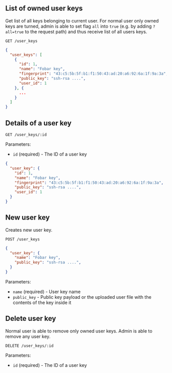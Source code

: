 ## List of owned user keys

Get list of all keys belonging to current user. For normal user only owned keys are turned, admin is able to set flag `all` into `true` (e.g. by adding `?all=true` to the request path) and thus receive list of all users keys.

```
GET /user_keys
```

```json
{
  "user_keys": [
    {
      "id": 1,
      "name": "Fobar key",
      "fingerprint": "43:c5:5b:5f:b1:f1:50:43:ad:20:a6:92:6a:1f:9a:3a",
      "public_key": "ssh-rsa ....",
      "user_id": 1
    }, {
      ...
    }
  ]
}
```

## Details of a user key

```
GET /user_keys/:id
```

Parameters:

+ `id` (required) - The ID of a user key

```json
{
  "user_key": {
    "id": 1,
    "name": "Fobar key",
    "fingerprint": "43:c5:5b:5f:b1:f1:50:43:ad:20:a6:92:6a:1f:9a:3a",
    "public_key": "ssh-rsa ....",
    "user_id": 1
  }
}
```

## New user key

Creates new user key.

```
POST /user_keys
```

```json
{
  "user_key": {
    "name": "Fobar key",
    "public_key": "ssh-rsa ....",
  }
}
```

Parameters:

+ `name` (required) - User key name
+ `public_key` - Public key payload or the uploaded user file with the contents of the key inside it


## Delete user key

Normal user is able to remove only owned user keys. Admin is able to remove any user key.

```
DELETE /user_keys/:id
```

Parameters:

+ `id` (required) - The ID of a user key